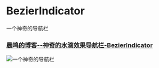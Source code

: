 # BezierIndicator
一个神奇的导航栏

### [晨鸣的博客--神奇的水滴效果导航栏-BezierIndicator](http://lichenming.com/%E7%A5%9E%E5%A5%87%E7%9A%84%E6%B0%B4%E6%BB%B4%E6%95%88%E6%9E%9C%E5%AF%BC%E8%88%AA%E6%A0%8F-BezierIndicator.html)

![一个神奇的导航栏](http://om0qizim4.bkt.clouddn.com/bezierIndicator_gif.gif)

